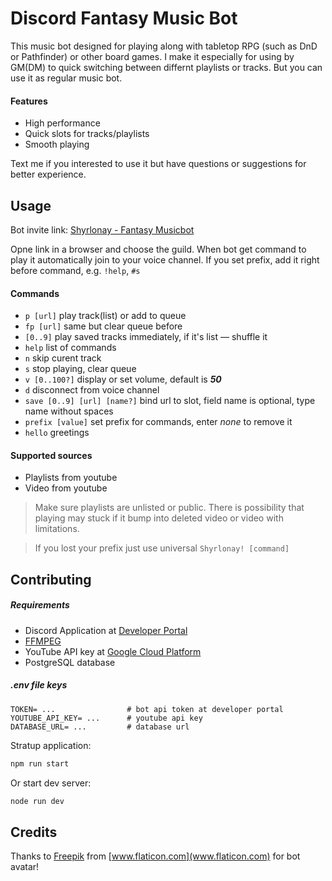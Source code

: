 # Discord Fantasy Music Bot

This music bot designed for playing along with tabletop RPG (such as DnD or Pathfinder) or other board games. I make it especially for using by GM(DM) to quick switching between differnt playlists or tracks. But you can use it as regular music bot.

#### Features

- High performance
- Quick slots for tracks/playlists
- Smooth playing

Text me if you interested to use it but have questions or suggestions for better experience.

## Usage

Bot invite link: [Shyrlonay - Fantasy Musicbot](https://discord.com/api/oauth2/authorize?client_id=667765780863254558&permissions=3147840&scope=bot)

Opne link in a browser and choose the guild. When bot get command to play it automatically join to your voice channel. If you set prefix, add it right before command, e.g. `!help`, `#s`

#### Commands

-   `p [url]` play track(list) or add to queue
-   `fp [url]` same but clear queue before
-   `[0..9]` play saved tracks immediately, if it's list — shuffle it
-   `help` list of commands
-   `n` skip curent track
-   `s` stop playing, clear queue
-   `v [0..100?]` display or set volume, default is ***50***
-   `d` disconnect from voice channel
-   `save [0..9] [url] [name?]` bind url to slot, field name is optional, type name without spaces
-   `prefix [value]` set prefix for commands, enter *none* to remove it
-   `hello` greetings

#### Supported sources

-   Playlists from youtube
-   Video from youtube

> Make sure playlists are unlisted or public. There is possibility that playing may stuck if it bump into deleted video or video with limitations.

> If you lost your prefix just use universal `Shyrlonay! [command]`

## Contributing

##### Requirements

- Discord Application at [Developer Portal](https://discord.com/developers/applications)
- [FFMPEG](https://ffmpeg.org/)
- YouTube API key at [Google Cloud Platform](https://console.cloud.google.com/apis/)
- PostgreSQL database

##### .env file keys

```
TOKEN= ...                # bot api token at developer portal
YOUTUBE_API_KEY= ...      # youtube api key
DATABASE_URL= ...         # database url
```

Stratup application:

```sh
npm run start
```

Or start dev server:

```sh
node run dev
```

## Credits

Thanks to [Freepik](https://www.flaticon.com/authors/freepik) from [www.flaticon.com](www.flaticon.com) for bot avatar!
